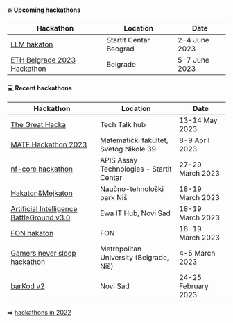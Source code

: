 #### :boom: Upcoming hackathons

| Hackathon | Location | Date |
| --------- | -------- | ---- |
| [LLM hakaton](https://startit.rs/prijavite-se-na-prvi-llm-hakaton-u-srbiji-prijave-do-25-maja/) | Startit Centar Beograd | 2-4 June 2023 |
| [ETH Belgrade 2023 Hackathon](https://ethbelgrade.rs/#hackathon) | Belgrade | 5-7 June 2023 |

#### :computer: Recent hackathons

| Hackathon | Location | Date |
| --------- | -------- | ---- |
| [The Great Hacka](https://docs.google.com/forms/d/e/1FAIpQLSe7k5fyrL1HeYFGhtUIx-OjYICurs72t6vPOL-VtqUZGVydGA/viewform) | Tech Talk hub | 13-14 May 2023 |
| [MATF Hackathon 2023](https://sumamatf.rs/hakaton_2023) | Matematički fakultet, Svetog Nikole 39 | 8-9 April 2023 |
| [nf-core hackathon](https://nf-co.re/events/2023/hackathon-march-2023) | APIS Assay Technologies - Startit Centar	| 27-29 March 2023 |
| [Hakaton&Mejkaton](https://docs.google.com/forms/d/e/1FAIpQLSfrQXFmFrBqUOy1TwVMiLzIVDN8XLfCnBgpsaNx7kqVkD8BqA/viewform) | Naučno-tehnološki park Niš | 18-19 March 2023 |
| [Artificial Intelligence BattleGround v3.0](https://aibg.bestns.org.rs/) |  Ewa IT Hub, Novi Sad | 18-19 March 2023 |
| [FON hakaton](https://www.hakaton.fonis.rs/2023/) | FON | 18-19 March 2023 |
| [Gamers never sleep hackathon](https://www.metropolitan.ac.rs/dogadjaji/gamers-never-sleep-hackathon-powered-by-guarana-mad-head-games-na-univerzitetu-metropolitan/) | Metropolitan University (Belgrade, Niš) | 4-5 March 2023 |
| [barKod v2](https://bar-kod.rs/) | Novi Sad | 24-25 February 2023 |

:arrow_right: [hackathons in 2022](2022.md)
